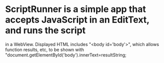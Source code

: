 # ScriptRunner is a simple app that accepts JavaScript in an EditText, and runs the script 
in a WebView.  Displayed HTML includes "\<body id='body'\>", which allows function results, 
etc, to be shown with "document.getElementById('body').innerText=resultString;
